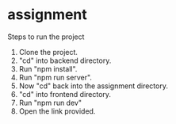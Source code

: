 # assignment

Steps to run the project
1. Clone the project.
2. "cd" into backend directory.
3. Run "npm install".
4. Run "npm run server".
5. Now "cd" back into the assignment directory.
6. "cd" into frontend directory.
7. Run "npm run dev"
8. Open the link provided. 